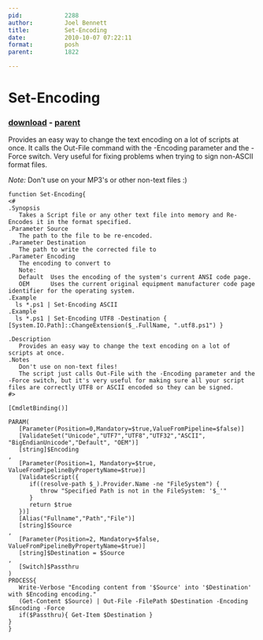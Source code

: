 ```yaml
---
pid:            2288
author:         Joel Bennett
title:          Set-Encoding
date:           2010-10-07 07:22:11
format:         posh
parent:         1822

---
```


# Set-Encoding

### [download](//scripts/2288.ps1) - [parent](//scripts/1822.md)

Provides an easy way to change the text encoding on a lot of scripts at once.
It calls the Out-File command with the -Encoding parameter and the -Force switch. 
Very useful for fixing problems when trying to sign non-ASCII format files.

*Note:*  Don't use on your MP3's or other non-text files :)

```posh
function Set-Encoding{
<#
.Synopsis
   Takes a Script file or any other text file into memory and Re-Encodes it in the format specified.
.Parameter Source
   The path to the file to be re-encoded.
.Parameter Destination
   The path to write the corrected file to
.Parameter Encoding 
   The encoding to convert to
   Note:
   Default  Uses the encoding of the system's current ANSI code page.
   OEM      Uses the current original equipment manufacturer code page identifier for the operating system.
.Example
  ls *.ps1 | Set-Encoding ASCII
.Example
  ls *.ps1 | Set-Encoding UTF8 -Destination { [System.IO.Path]::ChangeExtension($_.FullName, ".utf8.ps1") }

.Description
   Provides an easy way to change the text encoding on a lot of scripts at once.
.Notes
   Don't use on non-text files!
   The script just calls Out-File with the -Encoding parameter and the -Force switch, but it's very useful for making sure all your script files are correctly UTF8 or ASCII encoded so they can be signed.
#>

[CmdletBinding()]

PARAM(
   [Parameter(Position=0,Mandatory=$true,ValueFromPipeline=$false)]
   [ValidateSet("Unicode","UTF7","UTF8","UTF32","ASCII", "BigEndianUnicode","Default", "OEM")]
   [string]$Encoding
,
   [Parameter(Position=1, Mandatory=$true, ValueFromPipelineByPropertyName=$true)]
   [ValidateScript({ 
      if((resolve-path $_).Provider.Name -ne "FileSystem") {
         throw "Specified Path is not in the FileSystem: '$_'" 
      }
      return $true
   })]
   [Alias("Fullname","Path","File")]
   [string]$Source
,
   [Parameter(Position=2, Mandatory=$false, ValueFromPipelineByPropertyName=$true)]
   [string]$Destination = $Source
,
   [Switch]$Passthru
)
PROCESS{
   Write-Verbose "Encoding content from '$Source' into '$Destination' with $Encoding encoding."
   (Get-Content $Source) | Out-File -FilePath $Destination -Encoding $Encoding -Force
   if($Passthru){ Get-Item $Destination }
}
}
```
